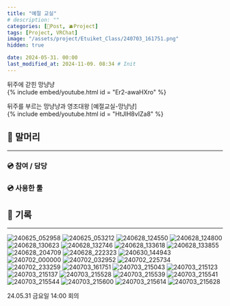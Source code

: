 ```yaml
---
title: "예절 교실"
# description: ""
categories: [📀Post, 🫐Project]
tags: [Project, VRChat]
image: "/assets/project/Etuiket_Class/240703_161751.png"
hidden: true

date: 2024-05-31. 00:00
last_modified_at: 2024-11-09. 08:34 # Init
---
```


뒤주에 갇힌 망냥냥  
{% include embed/youtube.html id = "Er2-awaHXro" %}

뒤주를 부르는 망냥냥과 영조대왕 [예절교실-망냥냥]  
{% include embed/youtube.html id = "HtJlH8vIZa8" %}

## 📀 말머리

---

### 💿 참여 / 담당

### 💿 사용한 툴

## 📀 기록

---

![240625_052958](/assets/project/Etuiket_Class/240625_052958.png)
![240625_053212](/assets/project/Etuiket_Class/240625_053212.png)
![240628_124550](/assets/project/Etuiket_Class/240628_124550.png)
![240628_124800](/assets/project/Etuiket_Class/240628_124800.png)
![240628_130623](/assets/project/Etuiket_Class/240628_130623.png)
![240628_132746](/assets/project/Etuiket_Class/240628_132746.png)
![240628_133618](/assets/project/Etuiket_Class/240628_133618.png)
![240628_133855](/assets/project/Etuiket_Class/240628_133855.png)
![240628_204709](/assets/project/Etuiket_Class/240628_204709.png)
![240628_222323](/assets/project/Etuiket_Class/240628_222323.png)
![240630_144943](/assets/project/Etuiket_Class/240630_144943.png)
![240702_000000](/assets/project/Etuiket_Class/240702_000000.png)
![240702_032952](/assets/project/Etuiket_Class/240702_032952.png)
![240702_225734](/assets/project/Etuiket_Class/240702_225734.png)
![240702_233259](/assets/project/Etuiket_Class/240702_233259.png)
![240703_161751](/assets/project/Etuiket_Class/240703_161751.png)
![240703_215043](/assets/project/Etuiket_Class/240703_215043.png)
![240703_215123](/assets/project/Etuiket_Class/240703_215123.png)
![240703_215137](/assets/project/Etuiket_Class/240703_215137.png)
![240703_215528](/assets/project/Etuiket_Class/240703_215528.png)
![240703_215539](/assets/project/Etuiket_Class/240703_215539.png)
![240703_215541](/assets/project/Etuiket_Class/240703_215541.png)
![240703_215544](/assets/project/Etuiket_Class/240703_215544.png)
![240703_215600](/assets/project/Etuiket_Class/240703_215600.png)
![240703_215614](/assets/project/Etuiket_Class/240703_215614.png)
![240703_215628](/assets/project/Etuiket_Class/240703_215628.png)

24.05.31 금요일 14:00 회의  
